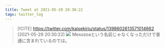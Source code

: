 ```yaml
---
title: Tweet at 2021-05-29 20:30:22
tags: twitter_log
---
```


> [!CITE] https://twitter.com/kaisekiriu/status/1398602613571014662 (2021-05-29 20:30:22)
> ![](https://twitter.com/kaisekiriu/status/1398602613571014662)
> Mesozoaという名前じゃなくなっただけで普通に含まれているのでは。
